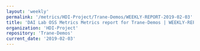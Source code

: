 ```yaml
---
layout: 'weekly'
permalink: '/metrics/HDI-Project/Trane-Demos/WEEKLY-REPORT-2019-02-03'
title: 'DAI Lab OSS Metrics Metrics report for Trane-Demos | WEEKLY-REPORT-2019-02-03'
organization: 'HDI-Project'
repository: 'Trane-Demos'
current_date: '2019-02-03'
---
```


